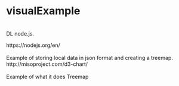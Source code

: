 # visualExample
<br>DL node.js. 
<link href="https://nodejs.org/en/">https://nodejs.org/en/</link>
</br>
<br>
Example of storing local data in json format and creating a treemap.
<link href="http://misoproject.com/d3-chart/">http://misoproject.com/d3-chart/</link>
</br>
<br>
Example of what it does
<link href="http://bl.ocks.org/bansaghi/5d24b37ebe077d4e919f">Treemap</link>
</br>
